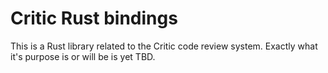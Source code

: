 # Critic Rust bindings

This is a Rust library related to the Critic code review system. Exactly what
it's purpose is or will be is yet TBD.
